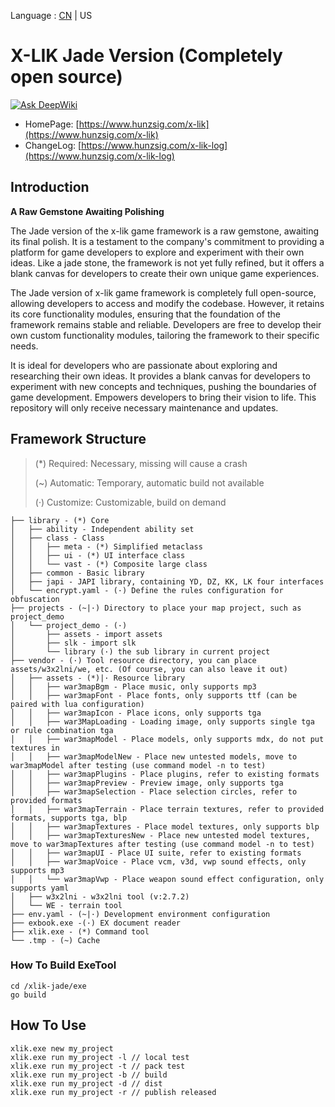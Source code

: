 Language : [CN](./README.md) | US

# X-LIK Jade Version (Completely open source)

[![Ask DeepWiki](https://deepwiki.com/badge.svg)](https://deepwiki.com/x-lik/xlik-jade)

- HomePage: [https://www.hunzsig.com/x-lik](https://www.hunzsig.com/x-lik)
- ChangeLog: [https://www.hunzsig.com/x-lik-log](https://www.hunzsig.com/x-lik-log)

## Introduction

**A Raw Gemstone Awaiting Polishing**

The Jade version of the x-lik game framework is a raw gemstone, awaiting its final polish. It is a testament to the company's commitment to providing a platform for game developers to explore and experiment with their own ideas. Like a jade stone, the framework is not yet fully refined, but it offers a blank canvas for developers to create their own unique game experiences.

The Jade version of x-lik game framework is completely full open-source, allowing developers to access and modify the codebase. However, it retains its core functionality modules, ensuring that the foundation of the framework remains stable and reliable. Developers are free to develop their own custom functionality modules, tailoring the framework to their specific needs.

It is ideal for developers who are passionate about exploring and researching their own ideas. It provides a blank canvas for developers to experiment with new concepts and techniques, pushing the boundaries of game development. Empowers developers to bring their vision to life. This repository will only receive necessary maintenance and updates.

## Framework Structure

> (*) Required: Necessary, missing will cause a crash
>
> (~) Automatic: Temporary, automatic build not available
>
> (·) Customize: Customizable, build on demand

```text
├── library - (*) Core
│   ├── ability - Independent ability set
│   ├── class - Class
│   │   ├── meta - (*) Simplified metaclass
│   │   ├── ui - (*) UI interface class
│   │   └── vast - (*) Composite large class
│   ├── common - Basic library
│   ├── japi - JAPI library, containing YD, DZ, KK, LK four interfaces
│   └── encrypt.yaml - (·) Define the rules configuration for obfuscation
├── projects - (~|·) Directory to place your map project, such as project_demo
│   └── project_demo - (·)
│       ├── assets - import assets
│       ├── slk - import slk
│       └── library (·) the sub library in current project
├── vendor - (·) Tool resource directory, you can place assets/w3x2lni/we, etc. (Of course, you can also leave it out)
│   ├── assets - (*)|· Resource library
│   │   ├── war3mapBgm - Place music, only supports mp3
│   │   ├── war3mapFont - Place fonts, only supports ttf (can be paired with lua configuration)
│   │   ├── war3mapIcon - Place icons, only supports tga
│   │   ├── war3MapLoading - Loading image, only supports single tga or rule combination tga
│   │   ├── war3mapModel - Place models, only supports mdx, do not put textures in
│   │   ├── war3mapModelNew - Place new untested models, move to war3mapModel after testing (use command model -n to test)
│   │   ├── war3mapPlugins - Place plugins, refer to existing formats
│   │   ├── war3mapPreview - Preview image, only supports tga
│   │   ├── war3mapSelection - Place selection circles, refer to provided formats
│   │   ├── war3mapTerrain - Place terrain textures, refer to provided formats, supports tga, blp
│   │   ├── war3mapTextures - Place model textures, only supports blp
│   │   ├── war3mapTexturesNew - Place new untested model textures, move to war3mapTextures after testing (use command model -n to test)
│   │   ├── war3mapUI - Place UI suite, refer to existing formats
│   │   ├── war3mapVoice - Place vcm, v3d, vwp sound effects, only supports mp3
│   │   └── war3mapVwp - Place weapon sound effect configuration, only supports yaml
│   ├── w3x2lni - w3x2lni tool (v:2.7.2)
│   └── WE - terrain tool
├── env.yaml - (~|·) Development environment configuration
├── exbook.exe -(·) EX document reader
├── xlik.exe - (*) Command tool
└── .tmp - (~) Cache
```

### How To Build ExeTool

```
cd /xlik-jade/exe
go build
```

## How To Use

```
xlik.exe new my_project
xlik.exe run my_project -l // local test
xlik.exe run my_project -t // pack test
xlik.exe run my_project -b // build
xlik.exe run my_project -d // dist
xlik.exe run my_project -r // publish released
```